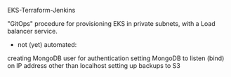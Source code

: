 EKS-Terraform-Jenkins

"GitOps" procedure for provisioning EKS in private subnets, with a Load balancer service.  

* not (yet) automated:

creating MongoDB user for authentication
setting MongoDB to listen (bind) on IP address other than localhost
setting up backups to S3

